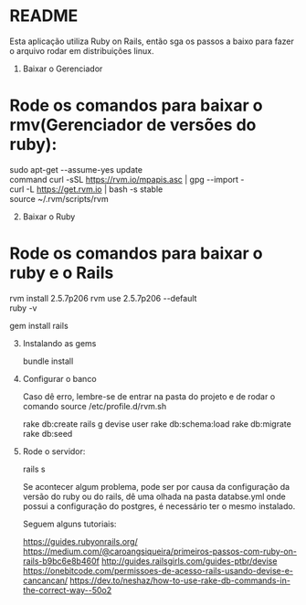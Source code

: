 # README

Esta aplicação utiliza Ruby on Rails, então sga os passos a baixo para fazer o arquivo rodar em distribuições linux.

1) Baixar o Gerenciador

  # Rode os comandos para baixar o rmv(Gerenciador de versões do ruby):

  sudo apt-get --assume-yes update  
  command curl -sSL https://rvm.io/mpapis.asc | gpg --import -  
  curl -L https://get.rvm.io | bash -s stable  
  source ~/.rvm/scripts/rvm 
  
2) Baixar o Ruby 

  # Rode os comandos para baixar o ruby e o Rails
  
   rvm install 2.5.7p206
   rvm use 2.5.7p206 --default  
   ruby -v 
   
   gem install rails
   


3) Instalando as gems

    bundle install

4) Configurar o banco

    Caso dê erro, lembre-se de entrar na pasta do projeto e de rodar o comando source /etc/profile.d/rvm.sh
    
    rake db:create
    rails g devise user 
    rake db:schema:load
    rake db:migrate
    rake db:seed
    
5) Rode o servidor:
   
   rails s
   
   Se acontecer algum problema, pode ser por causa da configuração da versão do ruby ou do rails, dê uma olhada na pasta databse.yml onde possui a configuração do postgres, é necessário ter o mesmo instalado.
   
   Seguem alguns tutoriais:
   
   https://guides.rubyonrails.org/
   https://medium.com/@caroangsiqueira/primeiros-passos-com-ruby-on-rails-b9bc6e8b460f
   http://guides.railsgirls.com/guides-ptbr/devise
   https://onebitcode.com/permissoes-de-acesso-rails-usando-devise-e-cancancan/
   https://dev.to/neshaz/how-to-use-rake-db-commands-in-the-correct-way--50o2
   
     
     
   
